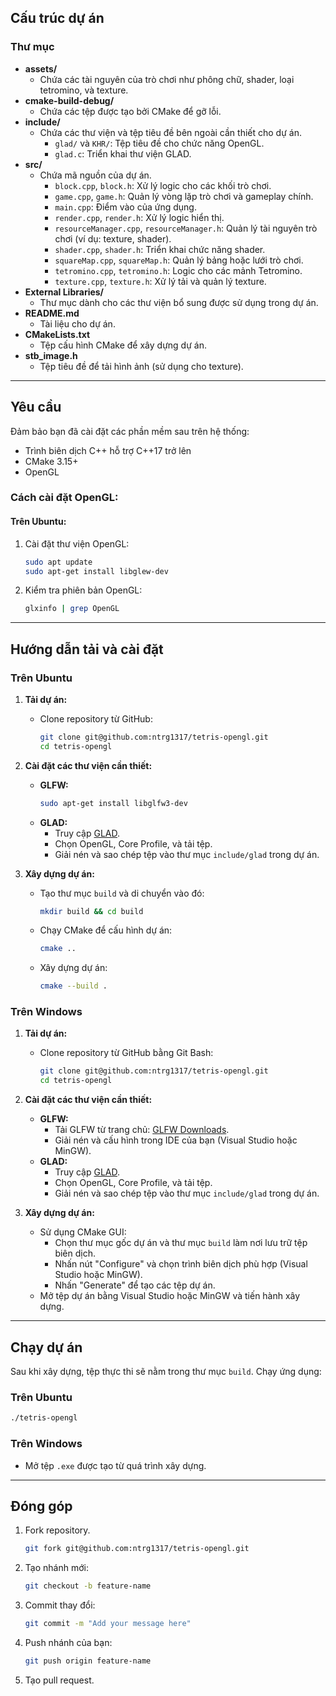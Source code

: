 ## Cấu trúc dự án

### Thư mục
- **assets/**
    - Chứa các tài nguyên của trò chơi như phông chữ, shader, loại tetromino, và texture.
- **cmake-build-debug/**
    - Chứa các tệp được tạo bởi CMake để gỡ lỗi.
- **include/**
    - Chứa các thư viện và tệp tiêu đề bên ngoài cần thiết cho dự án.
        - `glad/` và `KHR/`: Tệp tiêu đề cho chức năng OpenGL.
        - `glad.c`: Triển khai thư viện GLAD.
- **src/**
    - Chứa mã nguồn của dự án.
        - `block.cpp`, `block.h`: Xử lý logic cho các khối trò chơi.
        - `game.cpp`, `game.h`: Quản lý vòng lặp trò chơi và gameplay chính.
        - `main.cpp`: Điểm vào của ứng dụng.
        - `render.cpp`, `render.h`: Xử lý logic hiển thị.
        - `resourceManager.cpp`, `resourceManager.h`: Quản lý tài nguyên trò chơi (ví dụ: texture, shader).
        - `shader.cpp`, `shader.h`: Triển khai chức năng shader.
        - `squareMap.cpp`, `squareMap.h`: Quản lý bảng hoặc lưới trò chơi.
        - `tetromino.cpp`, `tetromino.h`: Logic cho các mảnh Tetromino.
        - `texture.cpp`, `texture.h`: Xử lý tải và quản lý texture.
- **External Libraries/**
    - Thư mục dành cho các thư viện bổ sung được sử dụng trong dự án.
- **README.md**
    - Tài liệu cho dự án.
- **CMakeLists.txt**
    - Tệp cấu hình CMake để xây dựng dự án.
- **stb_image.h**
    - Tệp tiêu đề để tải hình ảnh (sử dụng cho texture).

---

## Yêu cầu

Đảm bảo bạn đã cài đặt các phần mềm sau trên hệ thống:
- Trình biên dịch C++ hỗ trợ C++17 trở lên
- CMake 3.15+
- OpenGL

### Cách cài đặt OpenGL:
#### Trên Ubuntu:
1. Cài đặt thư viện OpenGL:
   ```bash
   sudo apt update
   sudo apt-get install libglew-dev
   ```
2. Kiểm tra phiên bản OpenGL:
   ```bash
   glxinfo | grep OpenGL
   ```
---

## Hướng dẫn tải và cài đặt

### Trên Ubuntu

1. **Tải dự án:**
    - Clone repository từ GitHub:
      ```bash
      git clone git@github.com:ntrg1317/tetris-opengl.git
      cd tetris-opengl
      ```

2. **Cài đặt các thư viện cần thiết:**
    - **GLFW:**
      ```bash
      sudo apt-get install libglfw3-dev
      ```
    - **GLAD:**
        - Truy cập [GLAD](https://glad.dav1d.de/).
        - Chọn OpenGL, Core Profile, và tải tệp.
        - Giải nén và sao chép tệp vào thư mục `include/glad` trong dự án.
      
3. **Xây dựng dự án:**
    - Tạo thư mục `build` và di chuyển vào đó:
      ```bash
      mkdir build && cd build
      ```
    - Chạy CMake để cấu hình dự án:
      ```bash
      cmake ..
      ```
    - Xây dựng dự án:
      ```bash
      cmake --build .
      ```

### Trên Windows

1. **Tải dự án:**
    - Clone repository từ GitHub bằng Git Bash:
      ```bash
      git clone git@github.com:ntrg1317/tetris-opengl.git
      cd tetris-opengl
      ```

2. **Cài đặt các thư viện cần thiết:**
    - **GLFW:**
        - Tải GLFW từ trang chủ: [GLFW Downloads](https://www.glfw.org/download.html).
        - Giải nén và cấu hình trong IDE của bạn (Visual Studio hoặc MinGW).
    - **GLAD:**
        - Truy cập [GLAD](https://glad.dav1d.de/).
        - Chọn OpenGL, Core Profile, và tải tệp.
        - Giải nén và sao chép tệp vào thư mục `include/glad` trong dự án.

3. **Xây dựng dự án:**
    - Sử dụng CMake GUI:
        - Chọn thư mục gốc dự án và thư mục `build` làm nơi lưu trữ tệp biên dịch.
        - Nhấn nút "Configure" và chọn trình biên dịch phù hợp (Visual Studio hoặc MinGW).
        - Nhấn "Generate" để tạo các tệp dự án.
    - Mở tệp dự án bằng Visual Studio hoặc MinGW và tiến hành xây dựng.

---

## Chạy dự án

Sau khi xây dựng, tệp thực thi sẽ nằm trong thư mục `build`. Chạy ứng dụng:

### Trên Ubuntu
```bash
./tetris-opengl
```

### Trên Windows
- Mở tệp `.exe` được tạo từ quá trình xây dựng.

---

## Đóng góp

1. Fork repository.
    ```bash
    git fork git@github.com:ntrg1317/tetris-opengl.git
    ```
2. Tạo nhánh mới:
   ```bash
   git checkout -b feature-name
   ```
3. Commit thay đổi:
   ```bash
   git commit -m "Add your message here"
   ```
4. Push nhánh của bạn:
   ```bash
   git push origin feature-name
   ```
5. Tạo pull request.


